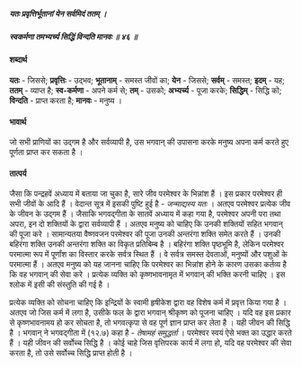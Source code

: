 ##### यतः प्रवृत्तिर्भूतानां येन सर्वमिदं ततम् ।
##### स्वकर्मणा तमभ्यर्च्य सिद्धिं विन्दति मानवः ॥ ४६ ॥

#### शब्दार्थ

**यतः** - जिससे; **प्रवृत्तिः** - उद्भव; **भूतानाम्** - समस्त जीवों का; **येन** - जिससे; **सर्वम्** - समस्त; **इदम्** - यह; **ततम्** - व्याप्त है; **स्व-कर्मणा** - अपने कर्म से; **तम्** - उसको; **अभ्यर्च्य** - पूजा करके; **सिद्धिम्** - सिद्धि को; **विन्दति** - प्राप्त करता है; **मानवः** - मनुष्य ।

#### भावार्थ

जो सभी प्राणियों का उद्गम है और सर्वव्यापी है, उस भगवान् की उपासना करके मनुष्य अपना कर्म करते हुए पूर्णता प्राप्त कर सकता है ।

#### तात्पर्य

जैसा कि पन्द्रहवें अध्याय में बताया जा चुका है, सारे जीव परमेश्वर के भिन्नांश हैं । इस प्रकार परमेश्वर ही सभी जीवों के आदि हैं । वेदान्त सूत्र में इसकी पुष्टि हुई है - *जन्माद्यस्य यतः* । अतएव परमेश्वर प्रत्येक जीव के जीवन के उद्गम हैं । जैसाकि भगवद्गीता के सातवें अध्याय में कहा गया है, परमेश्वर अपनी परा तथा अपरा, इन दो शक्तियों के द्वारा सर्वव्यापी हैं । अतएव मनुष्य को चाहिए कि उनकी शक्तियों सहित भगवान् की पूजा करे । सामान्यतया वैष्णवजन परमेश्वर की पूजा उनकी अन्तरंगा शक्ति समेत करते हैं । उनकी बहिरंगा शक्ति उनकी अन्तरंगा शक्ति का विकृत प्रतिबिम्ब है । बहिरंगा शक्ति पृष्ठभूमि है, लेकिन परमेश्वर परमात्मा रूप में पूर्णांश का विस्तार करके सर्वत्र स्थित हैं । वे सर्वत्र समस्त देवताओं, मनुष्यों और पशुओं के परमात्मा हैं । अतएव मनुष्य को यह जानना चाहिए कि परमेश्वर का भिन्नांश होने के कारण उसका कर्तव्य है कि वह भगवान् की सेवा करे । प्रत्येक व्यक्ति को कृष्णभावनामृत में भगवान् की भक्ति करनी चाहिए । इस श्लोक में इसी की संस्तुति की गई है ।

प्रत्येक व्यक्ति को सोचना चाहिए कि इन्द्रियों के स्वामी हृषीकेश द्वारा वह विशेष कर्म में प्रवृत्त किया गया है । अतएव जो जिस कर्म में लगा है, उसीके फल के द्वारा भगवान् श्रीकृष्ण को पूजना चाहिए । यदि वह इस प्रकार से कृष्णभावनामय हो कर सोचता है, तो भगवत्कृपा से वह पूर्ण ज्ञान प्राप्त कर लेता है । यही जीवन की सिद्धि है । भगवान् ने भगवद्गीता में (१२.७) कहा है - *तेषामहं समुद्धर्ता* । परमेश्वर स्वयं ऐसे भक्त का उद्धार करते हैं । यही जीवन की सर्वोच्च सिद्धि है । कोई चाहे जिस वृत्तिपरक कार्य में लगा हो, यदि वह परमेश्वर की सेवा करता है, तो उसे सर्वोच्च सिद्धि प्राप्त होती है ।